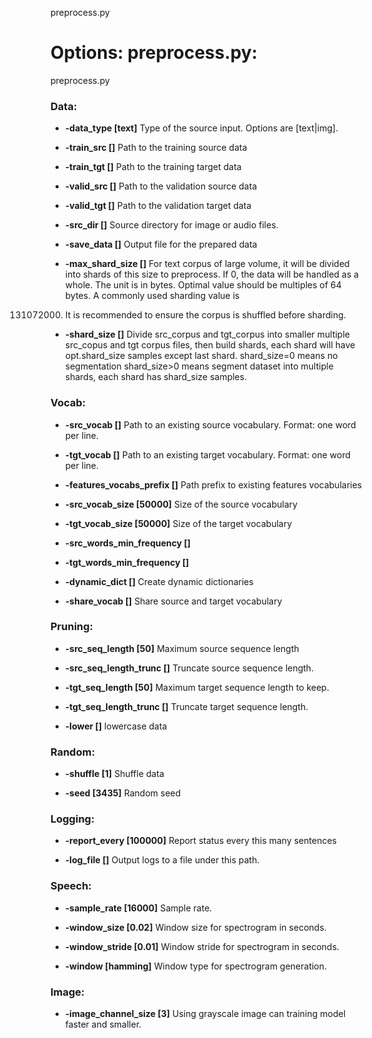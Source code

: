 <!--- This file was automatically generated. Do not modify it manually but use the docs/options/generate.sh script instead. -->

preprocess.py
# Options: preprocess.py:
preprocess.py

### **Data**:
* **-data_type [text]** 
Type of the source input. Options are [text|img].

* **-train_src []** 
Path to the training source data

* **-train_tgt []** 
Path to the training target data

* **-valid_src []** 
Path to the validation source data

* **-valid_tgt []** 
Path to the validation target data

* **-src_dir []** 
Source directory for image or audio files.

* **-save_data []** 
Output file for the prepared data

* **-max_shard_size []** 
For text corpus of large volume, it will be divided into shards of this size to
preprocess. If 0, the data will be handled as a whole. The unit is in bytes.
Optimal value should be multiples of 64 bytes. A commonly used sharding value is
131072000. It is recommended to ensure the corpus is shuffled before sharding.

* **-shard_size []** 
Divide src_corpus and tgt_corpus into
smaller multiple src_copus and tgt corpus files, then
build shards, each shard will have
opt.shard_size samples except last shard.
shard_size=0 means no segmentation
shard_size>0 means segment dataset into multiple shards,
each shard has shard_size samples.

### **Vocab**:
* **-src_vocab []** 
Path to an existing source vocabulary. Format: one word per line.

* **-tgt_vocab []** 
Path to an existing target vocabulary. Format: one word per line.

* **-features_vocabs_prefix []** 
Path prefix to existing features vocabularies

* **-src_vocab_size [50000]** 
Size of the source vocabulary

* **-tgt_vocab_size [50000]** 
Size of the target vocabulary

* **-src_words_min_frequency []** 

* **-tgt_words_min_frequency []** 

* **-dynamic_dict []** 
Create dynamic dictionaries

* **-share_vocab []** 
Share source and target vocabulary

### **Pruning**:
* **-src_seq_length [50]** 
Maximum source sequence length

* **-src_seq_length_trunc []** 
Truncate source sequence length.

* **-tgt_seq_length [50]** 
Maximum target sequence length to keep.

* **-tgt_seq_length_trunc []** 
Truncate target sequence length.

* **-lower []** 
lowercase data

### **Random**:
* **-shuffle [1]** 
Shuffle data

* **-seed [3435]** 
Random seed

### **Logging**:
* **-report_every [100000]** 
Report status every this many sentences

* **-log_file []** 
Output logs to a file under this path.

### **Speech**:
* **-sample_rate [16000]** 
Sample rate.

* **-window_size [0.02]** 
Window size for spectrogram in seconds.

* **-window_stride [0.01]** 
Window stride for spectrogram in seconds.

* **-window [hamming]** 
Window type for spectrogram generation.

### **Image**:
* **-image_channel_size [3]** 
Using grayscale image can training model faster and smaller.
